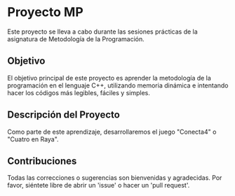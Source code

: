 # Proyecto MP
Este proyecto se lleva a cabo durante las sesiones prácticas de la asignatura de Metodología de la Programación.

## Objetivo
El objetivo principal de este proyecto es aprender la metodología de la programación en el lenguaje C++, utilizando memoria dinámica e intentando hacer los códigos más legibles, fáciles y simples.

## Descripción del Proyecto
Como parte de este aprendizaje, desarrollaremos el juego "Conecta4" o "Cuatro en Raya".

## Contribuciones
Todas las correcciones o sugerencias son bienvenidas y agradecidas. Por favor, siéntete libre de abrir un 'issue' o hacer un 'pull request'.
